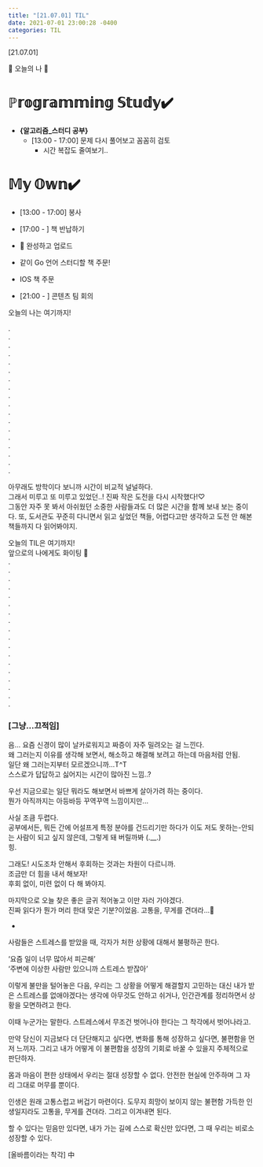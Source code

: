 ```yaml
---
title: "[21.07.01] TIL"
date: 2021-07-01 23:00:28 -0400
categories: TIL
---
```



[21.07.01]

🙌 오늘의 나 🙌

# ℙ𝕣𝕠𝕘𝕣𝕒𝕞𝕞𝕚𝕟𝕘 𝕊𝕥𝕦𝕕𝕪✔️   
- **{알고리즘_스터디 공부}**
    * [13:00 - 17:00] 문제 다시 풀어보고 꼼꼼히 검토
        - 시간 복잡도 줄여보기..





# 𝕄𝕪 𝕆𝕨𝕟✔️
- [13:00 - 17:00] 봉사 


- [17:00 - ] 책 반납하기

- 🤫 완성하고 업로드

- 같이 Go 언어 스터디할 책 주문!

- IOS 책 주문

- [21:00 - ] 콘텐츠 팀 회의

 

 




오늘의 나는 여기까지! 
    
.     
.      
.      
.    
.     
.      
.       
.        
.      
.      
.       
.      
.      
.      
.      
.      
.      
.    

아무래도 방학이다 보니까 시간이 비교적 널널하다.   
그래서 미루고 또 미루고 있었던..! 진짜 작은 도전을 다시 시작했다!♡          
그동안 자주 못 봐서 아쉬웠던 소중한 사람들과도 더 많은 시간을 함께 보내 보는 중이다.
또, 도서관도 꾸준히 다니면서 읽고 싶었던 책들, 어렵다고만 생각하고 도전 안 해본 책들까지 다 읽어봐야지.    

오늘의 TIL은 여기까지!       
앞으로의 나에게도 화이팅 🌸    
.     
.      
.      
.    
.     
.      
.       
.        
.      
.      
.       
.      
.      
.      
.      
.      
.      
.    


### **[그냥...끄적임]**

음... 요즘 신경이 많이 날카로워지고 짜증이 자주 밀려오는 걸 느낀다.    
왜 그러는지 이유를 생각해 보면서, 해소하고 해결해 보려고 하는데 마음처럼 안됨.      
일단 왜 그러는지부터 모르겠으니까...T^T     
스스로가 답답하고 싫어지는 시간이 많아진 느낌..?     

우선 지금으로는 일단 뭐라도 해보면서 바쁘게 살아가려 하는 중이다.   
뭔가 아직까지는 아등바등 꾸역꾸역 느낌이지만...    

사실 조큼 두렵다.     
공부에서든, 뭐든 간에 어설프게 특정 분야를 건드리기만 하다가 이도 저도 못하는-안되는 사람이 되고 싶지 않은데, 그렇게 돼 버릴까봐 (.__.)      
힝.    

그래도! 시도조차 안해서 후회하는 것과는 차원이 다르니까.      
조금만 더 힘을 내서 해보자!     
후회 없이, 미련 없이 다 해 봐야지.     

마지막으로 오늘 찾은 좋은 글귀 적어놓고 이만 자러 가야겠다.    
진짜 읽다가 뭔가 머리 한대 맞은 기분?이었음.
고통을, 무게를 견뎌라...🤔    


-

사람들은 스트레스를 받았을 때, 각자가 처한 상황에 대해서 불평하곤 한다. 

‘요즘 일이 너무 많아서 피곤해’      
‘주변에 이상한 사람만 있으니까 스트레스 받잖아’

이렇게 불만을 털어놓은 다음, 우리는 그 상황을 어떻게 해결할지 고민하는 대신 내가 받은 스트레스를 없애야겠다는 생각에 아무것도 안하고 쉬거나, 인간관계를 정리하면서 상황을 모면하려고 한다.

이때 누군가는 말한다.
스트레스에서 무조건 벗어나야 한다는 그 착각에서 벗어나라고.

만약 당신이 지금보다 더 단단해지고 싶다면, 변화를 통해 성장하고 싶다면, 불편함을 먼저 느끼자.
그리고 내가 어떻게 이 불편함을 성장의 기회로 바꿀 수 있을지 주체적으로 판단하자.

몸과 마음이 편한 상태에서 우리는 절대 성장할 수 없다.
안전한 현실에 안주하며 그 자리 그대로 머무를 뿐이다.

인생은 원래 고통스럽고 버겁기 마련이다. 
도무지 희망이 보이지 않는 불편함 가득한 인생일지라도 고통을, 무게를 견뎌라.
그리고 이겨내면 된다.

할 수 있다는 믿음만 있다면, 내가 가는 길에 스스로 확신만 있다면,
그 때 우리는 비로소 성장할 수 있다.

[올바름이라는 착각] 中
